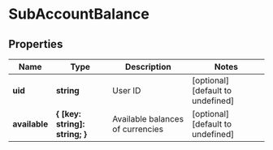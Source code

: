 # SubAccountBalance

## Properties

Name | Type | Description | Notes
------------ | ------------- | ------------- | -------------
**uid** | **string** | User ID | [optional] [default to undefined]
**available** | **{ [key: string]: string; }** | Available balances of currencies | [optional] [default to undefined]

